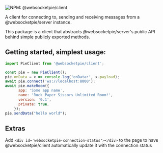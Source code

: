 ![NPM: @websocketpie/client](https://img.shields.io/npm/v/@websocketpie/client?color=brightgreen)

A client for connecting to, sending and receiving messages from a @websocketpie/server instance.

This package is a client that abstracts @websocketpie/server's public API behind simple publicly exported methods.

## Getting started, simplest usage:

```js
import PieClient from '@websocketpie/client';

const pie = new PieClient();
pie.onData = x => console.log('onData:', x.payload);
await pie.connect('ws://localhost:8000');
await pie.makeRoom({
      app: 'Some app name',
      name: 'Rock Paper Sissors Unlimited Room!',
      version: '0.1',
      private: true,
    });
pie.sendData("hello world");
```

## Extras

Add `<div id='websocketpie-connection-status'></div>` to the page to have @websocketpie/client automatically update it with the connection status
